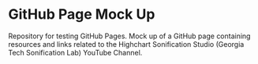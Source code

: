 # GitHub Page Mock Up
Repository for testing GitHub Pages.
Mock up of a GitHub page containing resources and links related to the Highchart Sonification Studio (Georgia Tech Sonification Lab) YouTube Channel.
